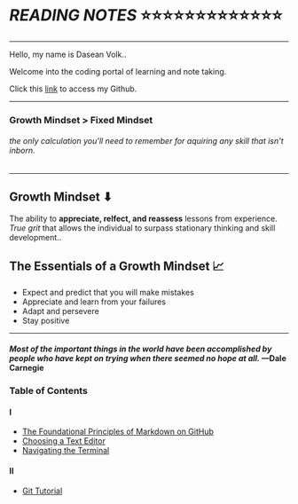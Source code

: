 # *READING NOTES* ⭐⭐⭐⭐⭐⭐⭐⭐⭐⭐⭐⭐⭐

____
Hello, my name is Dasean Volk..

Welcome into the coding portal of learning and note taking.

Click this [link](https://github.com/Cyber-Dust) to access my Github.
____

### Growth Mindset > Fixed Mindset

###### *the only calculation you'll need to remember for aquiring any skill that isn't inborn.*

----

## Growth Mindset ⬇

The ability to **appreciate, relfect, and reassess** lessons from experience. *True grit* that allows the individual to surpass stationary thinking and skill development..

## The Essentials of a Growth Mindset 📈

* Expect and predict that you will make mistakes
* Appreciate and learn from your failures
* Adapt and persevere
* Stay positive

---

#### *Most of the important things in the world have been accomplished by people who have kept on trying when there seemed no hope at all.* —Dale Carnegie

### Table of Contents

#### I

* [The Foundational Principles of Markdown on GitHub](markdown.md)
* [Choosing a Text Editor](markdown2.md)
* [Navigating the Terminal](terminal.md)

#### II

* [Git Tutorial](markdown3.md)
